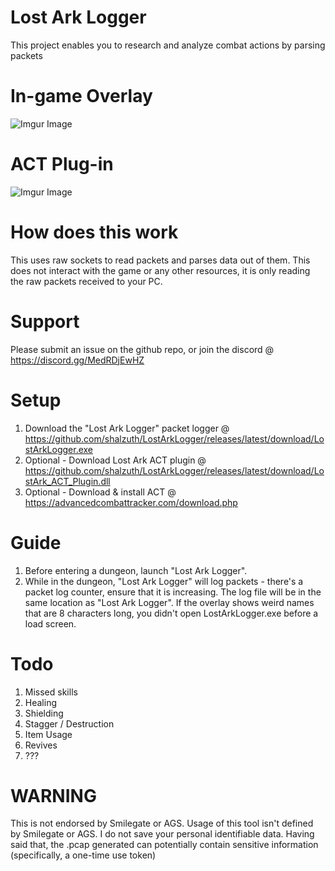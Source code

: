 # Lost Ark Logger
 This project enables you to research and analyze combat actions by parsing packets
 
# In-game Overlay
![Imgur Image](https://i.imgur.com/jjXwnOr.gif)

# ACT Plug-in
![Imgur Image](https://i.imgur.com/WrGNiOE.png)
 
# How does this work
 This uses raw sockets to read packets and parses data out of them. This does not interact with the game or any other resources, it is only reading the raw packets received to your PC.
 
# Support
 Please submit an issue on the github repo, or join the discord @ https://discord.gg/MedRDjEwHZ
 
# Setup
1. Download the "Lost Ark Logger" packet logger @ https://github.com/shalzuth/LostArkLogger/releases/latest/download/LostArkLogger.exe
2. Optional - Download Lost Ark ACT plugin @ https://github.com/shalzuth/LostArkLogger/releases/latest/download/LostArk_ACT_Plugin.dll
3. Optional - Download & install ACT @ https://advancedcombattracker.com/download.php

# Guide
1. Before entering a dungeon, launch "Lost Ark Logger".
2. While in the dungeon, "Lost Ark Logger" will log packets - there's a packet log counter, ensure that it is increasing. The log file will be in the same location as "Lost Ark Logger". If the overlay shows weird names that are 8 characters long, you didn't open LostArkLogger.exe before a load screen.

# Todo
1. Missed skills
2. Healing
3. Shielding
4. Stagger / Destruction
5. Item Usage
6. Revives
8. ???

# WARNING
This is not endorsed by Smilegate or AGS. Usage of this tool isn't defined by Smilegate or AGS. I do not save your personal identifiable data. Having said that, the .pcap generated can potentially contain sensitive information (specifically, a one-time use token)
  